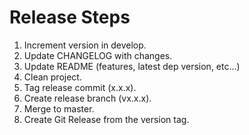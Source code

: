 Release Steps
=============
1. Increment version in develop.
2. Update CHANGELOG with changes.
3. Update README (features, latest dep version, etc...)
4. Clean project.
5. Tag release commit (x.x.x).
6. Create release branch (vx.x.x).
7. Merge to master.
8. Create Git Release from the version tag.